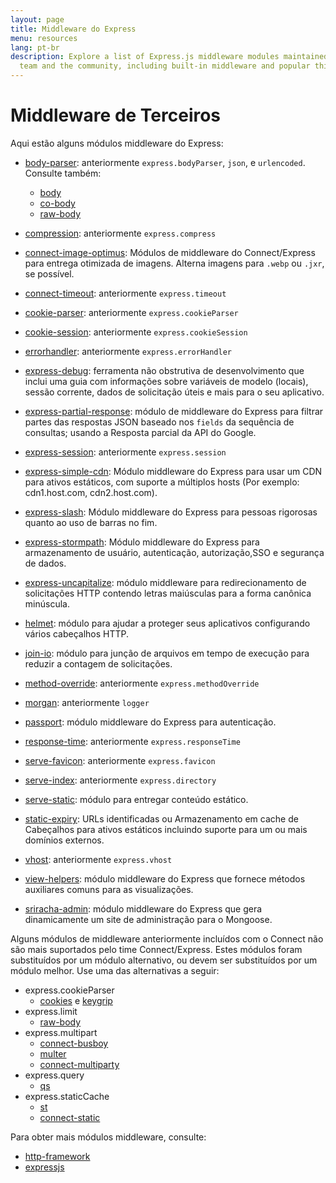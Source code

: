 ```yaml
---
layout: page
title: Middleware do Express
menu: resources
lang: pt-br
description: Explore a list of Express.js middleware modules maintained by the Express
  team and the community, including built-in middleware and popular third-party modules.
---
```


# Middleware de Terceiros

Aqui estão alguns módulos middleware do Express:


  - [body-parser](https://github.com/expressjs/body-parser): anteriormente `express.bodyParser`, `json`, e `urlencoded`.
  Consulte também:
    - [body](https://github.com/raynos/body)
    - [co-body](https://github.com/visionmedia/co-body)
    - [raw-body](https://github.com/stream-utils/raw-body)
  - [compression](https://github.com/expressjs/compression): anteriormente `express.compress`
  - [connect-image-optimus](https://github.com/msemenistyi/connect-image-optimus): Módulos de middleware do Connect/Express para entrega otimizada de imagens. Alterna imagens para `.webp` ou `.jxr`, se possível.
  - [connect-timeout](https://github.com/expressjs/timeout): anteriormente `express.timeout`
  - [cookie-parser](https://github.com/expressjs/cookie-parser): anteriormente `express.cookieParser`
  - [cookie-session](https://github.com/expressjs/cookie-session): anteriormente `express.cookieSession`
  - [errorhandler](https://github.com/expressjs/errorhandler): anteriormente `express.errorHandler`
  - [express-debug](https://github.com/devoidfury/express-debug): ferramenta não obstrutiva de desenvolvimento que inclui uma guia com informações sobre variáveis de modelo (locais), sessão corrente, dados de solicitação úteis e mais para o seu aplicativo.
  - [express-partial-response](https://github.com/nemtsov/express-partial-response): módulo de middleware do Express para filtrar partes das respostas JSON baseado nos `fields` da sequência de consultas; usando a Resposta parcial da API do Google.

  - [express-session](https://github.com/expressjs/session): anteriormente `express.session`
  - [express-simple-cdn](https://github.com/jamiesteven/express-simple-cdn): Módulo middleware do Express para usar um CDN para ativos estáticos, com suporte a múltiplos hosts (Por exemplo: cdn1.host.com, cdn2.host.com).
  - [express-slash](https://github.com/ericf/express-slash): Módulo middleware do Express para pessoas rigorosas quanto ao uso de barras no fim.

  - [express-stormpath](https://github.com/stormpath/stormpath-express): Módulo middleware do Express para armazenamento de usuário, autenticação, autorização,SSO e segurança de dados.

  - [express-uncapitalize](https://github.com/jamiesteven/express-uncapitalize): módulo middleware para redirecionamento de solicitações HTTP contendo letras maiúsculas para a forma canônica minúscula.

  - [helmet](https://github.com/helmetjs/helmet): módulo para ajudar a proteger seus aplicativos configurando vários cabeçalhos HTTP.
  - [join-io](https://github.com/coderaiser/join-io "join-io"): módulo para junção de arquivos em tempo de execução para reduzir a contagem de solicitações.
  - [method-override](https://github.com/expressjs/method-override): anteriormente `express.methodOverride`
  - [morgan](https://github.com/expressjs/morgan):  anteriormente `logger`
  - [passport](https://github.com/jaredhanson/passport): módulo middleware do Express para autenticação.
  - [response-time](https://github.com/expressjs/response-time): anteriormente `express.responseTime`
  - [serve-favicon](https://github.com/expressjs/serve-favicon): anteriormente `express.favicon`
  - [serve-index](https://github.com/expressjs/serve-index): anteriormente `express.directory`
  - [serve-static](https://github.com/expressjs/serve-static): módulo para entregar conteúdo estático.
  - [static-expiry](https://github.com/paulwalker/connect-static-expiry): URLs identificadas ou Armazenamento em cache de Cabeçalhos para ativos estáticos incluindo suporte para um ou mais domínios externos.

  - [vhost](https://github.com/expressjs/vhost): anteriormente `express.vhost`
  - [view-helpers](https://github.com/madhums/node-view-helpers): módulo middleware do Express que fornece métodos auxiliares comuns para as visualizações.

  - [sriracha-admin](https://github.com/hdngr/siracha): módulo middleware do Express que gera dinamicamente um site de administração para o Mongoose.

Alguns módulos de middleware anteriormente incluídos com o
Connect não são mais suportados pelo time Connect/Express. Estes
módulos foram substituídos por um módulo alternativo, ou devem ser
substituídos por um módulo melhor. Use uma das alternativas a seguir:


  - express.cookieParser
    - [cookies](https://github.com/jed/cookies) e [keygrip](https://github.com/jed/keygrip)
  - express.limit
    - [raw-body](https://github.com/stream-utils/raw-body)
  - express.multipart
    - [connect-busboy](https://github.com/mscdex/connect-busboy)
    - [multer](https://github.com/expressjs/multer)
    - [connect-multiparty](https://github.com/superjoe30/connect-multiparty)
  - express.query
    - [qs](https://github.com/visionmedia/node-querystring)
  - express.staticCache
    - [st](https://github.com/isaacs/st)
    - [connect-static](https://github.com/andrewrk/connect-static)

Para obter mais módulos middleware, consulte:

 - [http-framework](https://github.com/Raynos/http-framework/wiki/Modules)
 - [expressjs](https://github.com/expressjs)

